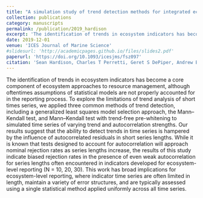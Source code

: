 ```yaml
---
title: "A simulation study of trend detection methods for integrated ecosystem assessment"
collection: publications
category: manuscripts
permalink: /publication/2019_hardison
excerpt: 'The identification of trends in ecosystem indicators has become a core component of ecosystem approaches to resource management, although oftentimes assumptions of statistical models are not properly accounted for in the reporting process. To explore ...'
date: 2019-12-01
venue: 'ICES Journal of Marine Science'
#slidesurl: 'http://academicpages.github.io/files/slides2.pdf'
paperurl: 'https://doi.org/10.1093/icesjms/fsz097'
citation: 'Sean Hardison, Charles T Perretti, Geret S DePiper, Andrew Beet. (2019). <i>ICES Journal of Marine Science</i> &quot;Volume 76, Issue 7, Pages 2060–2069.&quot;. '
---
```


The identification of trends in ecosystem indicators has become a core component of ecosystem approaches to resource management, although oftentimes assumptions of statistical models are not properly accounted for in the reporting process. To explore the limitations of trend analysis of short times series, we applied three common methods of trend detection, including a generalized least squares model selection approach, the Mann–Kendall test, and Mann–Kendall test with trend-free pre-whitening to simulated time series of varying trend and autocorrelation strengths. Our results suggest that the ability to detect trends in time series is hampered by the influence of autocorrelated residuals in short series lengths. While it is known that tests designed to account for autocorrelation will approach nominal rejection rates as series lengths increase, the results of this study indicate biased rejection rates in the presence of even weak autocorrelation for series lengths often encountered in indicators developed for ecosystem-level reporting (N = 10, 20, 30). This work has broad implications for ecosystem-level reporting, where indicator time series are often limited in length, maintain a variety of error structures, and are typically assessed using a single statistical method applied uniformly across all time series.
